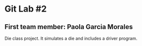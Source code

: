 # Git Lab #2
## First team member: Paola Garcia Morales

Die class project. It simulates a die and includes a driver program.